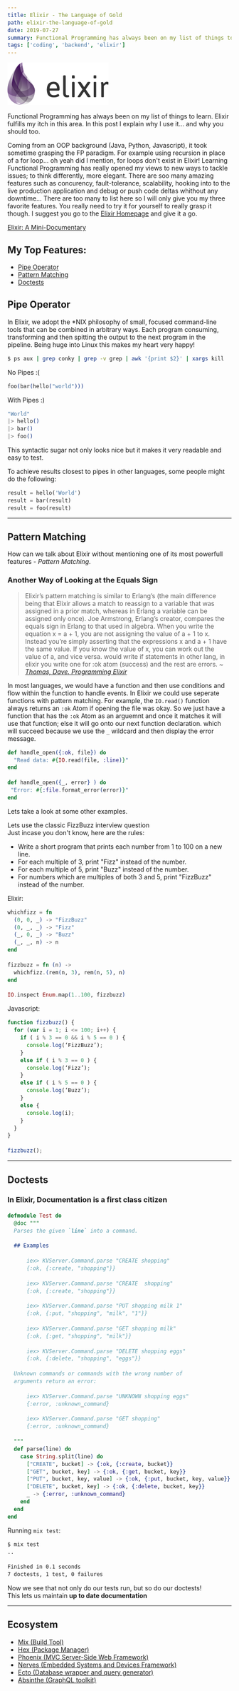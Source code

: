 ```yaml
---
title: Elixir - The Language of Gold
path: elixir-the-language-of-gold
date: 2019-07-27
summary: Functional Programming has always been on my list of things to learn. Elixir fulfills my itch in this area. In this post I explain why I use it... and why you should too.
tags: ['coding', 'backend', 'elixir']
---
```



![Elixir](./images/elixir.png)

Functional Programming has always been on my list of things to learn. Elixir fulfills my itch in this area. In this post I explain why I use it... and why you should too.



Coming from an OOP background (Java, Python, Javascript), it took sometime grasping the FP paradigm. For example using recursion in place of a for loop... oh yeah did I mention, for loops don't exist in Elixir! Learning Functional Programming has really opened my views to new ways to tackle issues; to think differently, more elegant. There are soo many amazing features such as concurency, fault-tolerance, scalability, hooking into to the live production application and debug or push code deltas whithout any downtime... There are too many to list here so I will only give you my three favorite features. You really need to try it for yourself to really grasp it though. I suggest you go to the [Elixir Homepage](https://elixir-lang.org/) and give it a go.

[Elixir: A Mini-Documentary](https://www.youtube.com/watch?v=lxYFOM3UJzo)

## My Top Features:
* [Pipe Operator](#pipe-opertor)
* [Pattern Matching](#pattern-matching)
* [Doctests](#doctests)


## Pipe Operator

In Elixir, we adopt the *NIX philosophy of small, focused command-line tools that can be combined in arbitrary ways. Each program consuming, transforming and then spitting the output to the next program in the pipeline. Being huge into Linux this makes my heart very happy! 

```bash
$ ps aux | grep conky | grep -v grep | awk '{print $2}' | xargs kill
```


No Pipes :(
```elixir
foo(bar(hello("world")))
```
  

With Pipes :)
```elixir
"World"
|> hello()
|> bar()
|> foo()
```


This syntactic sugar not only looks nice but it makes it very readable and easy to test.



To achieve results closest to pipes in other languages, some people might do the following:
```python
result = hello('World')
result = bar(result)
result = foo(result)
```
  



***

## Pattern Matching

How can we talk about Elixir without mentioning one of its most powerfull features - _Pattern Matching_.

### Another Way of Looking at the Equals Sign

> Elixir’s pattern matching is similar to Erlang’s (the main difference being that Elixir allows a match to reassign to a variable that was assigned in a prior match, whereas in Erlang a variable can be assigned only once). Joe Armstrong, Erlang’s creator, compares the equals sign in Erlang to that used in algebra. When you write the equation x = a + 1, you are not assigning the value of a + 1 to x. Instead you’re simply asserting that the expressions x and a + 1 have the same value. If you know the value of x, you can work out the value of a, and vice versa. would write if statements in other lang, in elixir you write one for :ok atom (success) and the rest are errors. *~ [Thomas, Dave. Programming Elixir](https://pragprog.com/book/elixir/programming-elixir)*

  
In most languages, we would have a function and then use conditions and flow within the function to handle events. In Elixir we could use seperate functions with pattern matching. For example, the `IO.read()` function always returns an `:ok` Atom if opening the file was okay. So we just have a function that has the `:ok` Atom as an arguemnt and once it matches it will use that function; else it will go onto our next function declaration. which will succeed because we use the `_` wildcard and then display the error message.


```elixir
def handle_open({​:ok​, file}) do
  "​​Read data: ​​#{​IO.read(file, ​:line​)​}​​"​ 
end

def handle_open({​_, error} ) do
 "​​Error: ​​#{​​:file​.format_error(error)​}​​"​
end
```

    
Lets take a look at some other examples.  

  
Lets use the classic FizzBuzz interview question  
Just incase you don't know, here are the rules:
- Write a short program that prints each number from 1 to 100 on a new line.    
- For each multiple of 3, print "Fizz" instead of the number.   
- For each multiple of 5, print "Buzz" instead of the number.   
- For numbers which are multiples of both 3 and 5, print "FizzBuzz" instead of the number.  

Elixir:
```elixir
whichfizz = fn
  (0, 0, _) -> "FizzBuzz"
  (0, _, _) -> "Fizz"
  (_, 0, _) -> "Buzz"
  (_, _, n) -> n
end

fizzbuzz = fn (n) ->
  whichfizz.(rem(n, 3), rem(n, 5), n)
end

IO.inspect Enum.map(1..100, fizzbuzz)
```

Javascript:
```javascript
function fizzbuzz() {  
  for (var i = 1; i <= 100; i++) {
    if ( i % 3 == 0 && i % 5 == 0 ) {
      console.log(‘FizzBuzz’);
    }
    else if ( i % 3 == 0 ) {
      console.log(‘Fizz’);
    }
    else if ( i % 5 == 0 ) {
      console.log(‘Buzz’);
    }
    else {
      console.log(i);
    }
  }
}

fizzbuzz();
```

***


## Doctests 

### In Elixir, Documentation is a first class citizen

```elixir
defmodule Test do
  @doc """
  Parses the given `line` into a command.

  ## Examples

      iex> KVServer.Command.parse "CREATE shopping"
      {:ok, {:create, "shopping"}}

      iex> KVServer.Command.parse "CREATE  shopping"
      {:ok, {:create, "shopping"}}

      iex> KVServer.Command.parse "PUT shopping milk 1"
      {:ok, {:put, "shopping", "milk", "1"}}

      iex> KVServer.Command.parse "GET shopping milk"
      {:ok, {:get, "shopping", "milk"}}

      iex> KVServer.Command.parse "DELETE shopping eggs"
      {:ok, {:delete, "shopping", "eggs"}}

  Unknown commands or commands with the wrong number of
  arguments return an error:

      iex> KVServer.Command.parse "UNKNOWN shopping eggs"
      {:error, :unknown_command}

      iex> KVServer.Command.parse "GET shopping"
      {:error, :unknown_command}

  """
  def parse(line) do
    case String.split(line) do
      ["CREATE", bucket] -> {:ok, {:create, bucket}}
      ["GET", bucket, key] -> {:ok, {:get, bucket, key}}
      ["PUT", bucket, key, value] -> {:ok, {:put, bucket, key, value}}
      ["DELETE", bucket, key] -> {:ok, {:delete, bucket, key}}
      _ -> {:error, :unknown_command}
    end
  end
end
```

Running `mix test`:
```bash
$ mix test
..

Finished in 0.1 seconds
7 doctests, 1 test, 0 failures
```


Now we see that not only do our tests run, but so do our doctests!   
This lets us maintain **up to date documentation**


***

## Ecosystem

- [Mix (Build Tool)](https://elixir-lang.org/getting-started/mix-otp/introduction-to-mix.html)
- [Hex (Package Manager)](https://hex.pm/)
- [Phoenix (MVC Server-Side Web Framework)](https://phoenixframework.org/)
- [Nerves (Embedded Systems and Devices Framework)](https://nerves-project.org/)
- [Ecto (Database wrapper and query generator)](https://hexdocs.pm/ecto/Ecto.html)
- [Absinthe (GraphQL toolkit)](https://hexdocs.pm/absinthe/overview.html)



